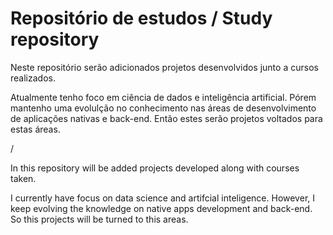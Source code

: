 # Repositório de estudos / Study repository

Neste repositório serão adicionados projetos desenvolvidos junto a cursos realizados.

Atualmente tenho foco em ciência de dados e inteligência artificial. Pórem mantenho uma evolulção no conhecimento nas áreas de desenvolvimento de aplicações nativas e back-end. Então estes serão projetos voltados para estas áreas. 

/

In this repository will be added projects developed along with courses taken.

I currently have focus on data science and artifcial inteligence. However, I keep evolving the knowledge on native apps development and back-end. So this projects will be turned to this areas.
